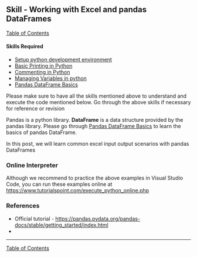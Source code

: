 ## Skill - Working with Excel and pandas DataFrames
[Table of Contents](https://nagasudhir.blogspot.com/2020/04/taming-python-table-of-contents.html)

#### Skills Required
* [Setup python development environment](https://nagasudhir.blogspot.com/2020/04/setup-python-development-environment_14.html)
* [Basic Printing in Python](https://nagasudhir.blogspot.com/2020/04/basic-printing-in-python.html)
* [Commenting in Python](https://nagasudhir.blogspot.com/2020/04/comments-in-python.html)
* [Managing Variables in python](https://nagasudhir.blogspot.com/2020/04/managing-variables-in-python.html)
* [Pandas DataFrame Basics](https://nagasudhir.blogspot.com/2020/05/pandas-dataframe-basics.html)

Please make sure to have all the skills mentioned above to understand and execute the code mentioned below. Go through the above skills if necessary for reference or revision

Pandas is a python library.
**DataFrame** is a data structure provided by the pandas library.
Please go through [Pandas DataFrame Basics](https://nagasudhir.blogspot.com/2020/05/pandas-dataframe-basics.html) to learn the basics of pandas DataFrame.

In this post, we will learn common excel input output scenarios with pandas DataFrames



### Online Interpreter
Although we recommend to practice the above examples in Visual Studio Code, you can run these examples online at https://www.tutorialspoint.com/execute_python_online.php

### References
* Official tutorial - https://pandas.pydata.org/pandas-docs/stable/getting_started/index.html
*  
<hr/>

[Table of Contents](https://nagasudhir.blogspot.com/2020/04/taming-python-table-of-contents.html)


<!--stackedit_data:
eyJwcm9wZXJ0aWVzIjoidGl0bGU6IFdvcmtpbmcgd2l0aCBFeG
NlbCBhbmQgcGFuZGFzIERhdGFGcmFtZXNcbmF1dGhvcjogTmFn
YXN1ZGhpciBQdWxsYVxudGFnczogJ2xlYXJuaW5nLCBweXRob2
4sIHRhbWluZ19weXRob25fc2tpbGwnXG5jYXRlZ29yaWVzOiB0
YW1pbmdfcHl0aG9uX3NraWxsXG5kYXRlOiAnMjAyMC0wNS0wNC
dcbiIsImhpc3RvcnkiOlsxNjIwNjA3MzEyLDEyNjI4NDU1MDZd
fQ==
-->